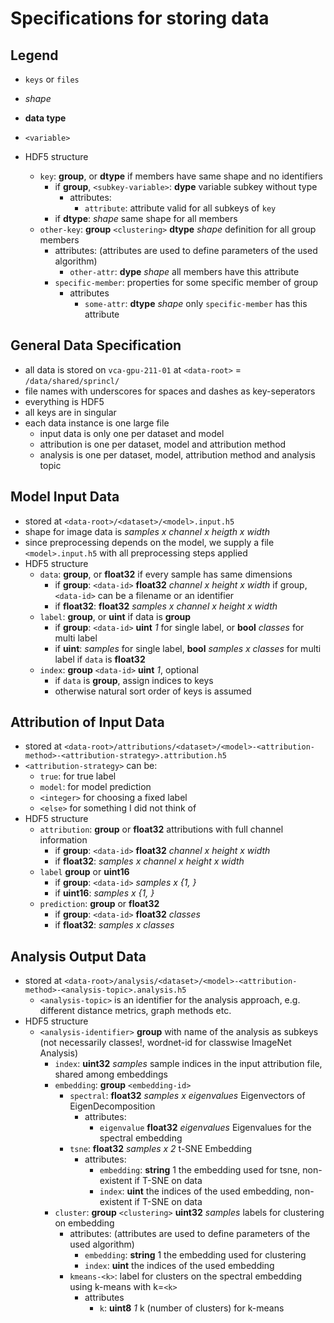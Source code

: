 # Specifications for storing data
## Legend
- `keys` or `files`
- *shape*
- **data type**
- `<variable>`

- HDF5 structure
  - `key`: **group**, or **dtype** if members have same shape and no identifiers
    - if **group**, `<subkey-variable>`: **dype** variable subkey without type
      - attributes:
        - `attribute`: attribute valid for all subkeys of `key`
    - if **dtype**: *shape* same shape for all members
  - `other-key`: **group** `<clustering>` **dtype** *shape* definition for all group members
    - attributes: (attributes are used to define parameters of the used algorithm)
      - `other-attr`: **dype** *shape* all members have this attribute
    - `specific-member`: properties for some specific member of group
      - attributes
        - `some-attr`: **dtype** *shape* only `specific-member` has this attribute

## General Data Specification
- all data is stored on `vca-gpu-211-01` at `<data-root>` = `/data/shared/sprincl/`
- file names with underscores for spaces and dashes as key-seperators
- everything is HDF5
- all keys are in singular
- each data instance is one large file
  - input data is only one per dataset and model
  - attribution is one per dataset, model and attribution method
  - analysis is one per dataset, model, attribution method and analysis topic

## Model Input Data
- stored at `<data-root>/<dataset>/<model>.input.h5`
- shape for image data is *samples x channel x heigth x width*
- since preprocessing depends on the model, we supply a file `<model>.input.h5` with all preprocessing steps applied
- HDF5 structure
  - `data`: **group**, or **float32** if every sample has same dimensions
    - if **group**: `<data-id>` **float32** *channel x height x width* if group, `<data-id>` can be a filename or an identifier
    - if **float32**: **float32** *samples x channel x height x width*
  - `label`: **group**, or **uint** if data is **group**
    - if **group**: `<data-id>` **uint** *1* for single label, or **bool** *classes* for multi label
    - if **uint**: *samples* for single label, **bool** *samples x classes* for multi label if `data` is **float32**
  - `index`: **group** `<data-id>` **uint** *1*, optional
    - if `data` is **group**, assign indices to keys
    - otherwise natural sort order of keys is assumed

## Attribution of Input Data
- stored at `<data-root>/attributions/<dataset>/<model>-<attribution-method>-<attribution-strategy>.attribution.h5`
- `<attribution-strategy>` can be:
  - `true`: for true label
  - `model`: for model prediction
  - `<integer>` for choosing a fixed label
  - `<else>` for something I did not think of
- HDF5 structure
  - `attribution`: **group** or **float32** attributions with full channel information
    - if **group**: `<data-id>` **float32** *channel x height x width*
    - if **float32**: *samples x channel x height x width*
  - `label` **group** or **uint16**
    - if **group**: `<data-id>` *samples x {1, <classes>}*
    - if **uint16**: *samples x {1, <classes>}*
  - `prediction`: **group** or **float32**
    - if **group**: `<data-id>` **float32** *classes*
    - if **float32**: *samples x classes*

## Analysis Output Data
- stored at `<data-root>/analysis/<dataset>/<model>-<attribution-method>-<analysis-topic>.analysis.h5`
  - `<analysis-topic>` is an identifier for the analysis approach, e.g. different distance metrics, graph methods etc.
- HDF5 structure
  - `<analysis-identifier>` **group** with name of the analysis as subkeys (not necessarily classes!, wordnet-id for classwise ImageNet Analysis)
    - `index`: **uint32** *samples* sample indices in the input attribution file, shared among embeddings
    - `embedding`: **group** `<embedding-id>`
      - `spectral`: **float32** *samples x eigenvalues* Eigenvectors of EigenDecomposition
        - attributes:
          - `eigenvalue` **float32** *eigenvalues* Eigenvalues for the spectral embedding
      - `tsne`: **float32** *samples x 2* t-SNE Embedding
        - attributes:
          - `embedding`: **string** 1 the embedding used for tsne, non-existent if T-SNE on data
          - `index`: **uint** the indices of the used embedding, non-existent if T-SNE on data
    - `cluster`: **group** `<clustering>` **uint32** *samples* labels for clustering on embedding
      - attributes: (attributes are used to define parameters of the used algorithm)
        - `embedding`: **string** 1 the embedding used for clustering
        - `index`: **uint** the indices of the used embedding
      - `kmeans-<k>`: label for clusters on the spectral embedding using k-means with k=`<k>`
        - attributes
          - `k`: **uint8** *1* k (number of clusters) for k-means
